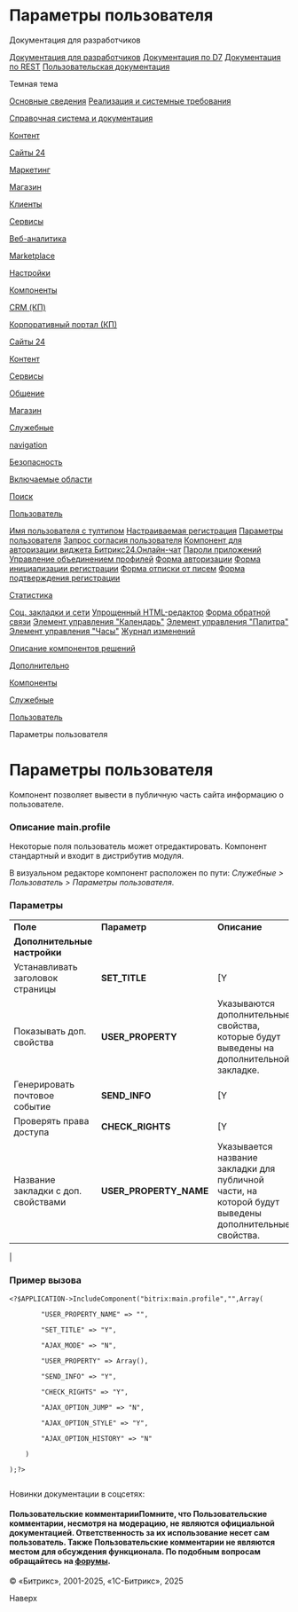 # Параметры пользователя

Документация для разработчиков

[Документация для разработчиков](https://dev.1c-bitrix.ru/api_help/)
[Документация по D7](https://dev.1c-bitrix.ru/api_d7/)
[Документация по REST](https://dev.1c-bitrix.ru/rest_help/)
[Пользовательская документация](https://dev.1c-bitrix.ru/user_help/)

Темная тема

[Основные сведения](/user_help/index.php)
[Реализация и системные требования](/user_help/reqintro.php)

[Справочная система и документация](/user_help/help/index.php)

[Контент](/user_help/content/index.php)

[Сайты 24](/user_help/sites24/index.php)

[Маркетинг](/user_help/marketing/index.php)

[Магазин](/user_help/store/index.php)

[Клиенты](/user_help/clients/index.php)

[Сервисы](/user_help/service/index.php)

[Веб-аналитика](/user_help/statistic/index.php)

[Marketplace](/user_help/marketplace/index.php)

[Настройки](/user_help/settings/index.php)

[Компоненты](/user_help/components/index.php)

[CRM (КП)](/user_help/components/crm/index.php)

[Корпоративный портал (КП)](/user_help/components/intranet/index.php)

[Сайты 24](/user_help/components/landing/index.php)

[Контент](/user_help/components/content/index.php)

[Сервисы](/user_help/components/services/index.php)

[Общение](/user_help/components/obschenie/index.php)

[Магазин](/user_help/components/magazin/index.php)

[Служебные](/user_help/components/sluzhebnie/index.php)

[navigation](/user_help/components/sluzhebnie/navigation/index.php)

[Безопасность](/user_help/components/sluzhebnie/security/index.php)

[Включаемые области](/user_help/components/sluzhebnie/included_regions/index.php)

[Поиск](/user_help/components/sluzhebnie/search/index.php)

[Пользователь](/user_help/components/sluzhebnie/user/index.php)

[Имя пользователя с тултипом](/user_help/components/sluzhebnie/user/main_user_link.php)
[Настраиваемая регистрация](/user_help/components/sluzhebnie/user/main_register.php)
[Параметры пользователя](/user_help/components/sluzhebnie/user/main_profile.php)
[Запрос согласия пользователя](/user_help/components/sluzhebnie/user/main_userconsent_request.php)
[Компонент для авторизации виджета Битрикс24.Онлайн-чат](/user_help/components/sluzhebnie/user/b24connector_openline_info.php)
[Пароли приложений](/user_help/components/sluzhebnie/user/main_app_passwords.php)
[Управление объединением профилей](/user_help/components/sluzhebnie/user/socserv_auth_split.php)
[Форма авторизации](/user_help/components/sluzhebnie/user/system_auth_form.php)
[Форма инициализации регистрации](/user_help/components/sluzhebnie/user/system_auth_initialize.php)
[Форма отписки от писем](/user_help/components/sluzhebnie/user/main_mail_unsubscribe.php)
[Форма подтверждения регистрации](/user_help/components/sluzhebnie/user/system_auth_confirmation.php)

[Статистика](/user_help/components/sluzhebnie/statistic/index.php)

[Соц. закладки и сети](/user_help/components/sluzhebnie/main_share.php)
[Упрощенный HTML-редактор](/user_help/components/sluzhebnie/fileman_light_editor.php)
[Форма обратной связи](/user_help/components/sluzhebnie/main_feedback.php)
[Элемент управления "Календарь"](/user_help/components/sluzhebnie/main_calendar.php)
[Элемент управления "Палитра"](/user_help/components/sluzhebnie/main_colorpicker.php)
[Элемент управления "Часы"](/user_help/components/sluzhebnie/main_clock.php)
[Журнал изменений](/user_help/components/sluzhebnie/event_list.php)

[Описание компонентов решений](/user_help/description_decisions/index.php)

[Дополнительно](/user_help/additional/index.php)

[Компоненты](/user_help/components/index.php)

[Служебные](/user_help/components/sluzhebnie/index.php)

[Пользователь](/user_help/components/sluzhebnie/user/index.php)

Параметры пользователя

# Параметры пользователя

Компонент позволяет вывести в публичную часть сайта информацию о пользователе.

### Описание **main.profile**

Некоторые поля пользователь может отредактировать. Компонент стандартный и входит в дистрибутив модуля.

В визуальном редакторе компонент расположен по пути: *Служебные > Пользователь > Параметры пользователя*.

### Параметры

|  |  |  |
| --- | --- | --- |
| **Поле** | **Параметр** | **Описание** |
| **Дополнительные настройки** | | |
| Устанавливать заголовок страницы | **SET\_TITLE** | [Y|N] При отмеченной опции в качестве заголовка страницы будет установлено **Профиль пользователя**. |
| Показывать доп. свойства | **USER\_PROPERTY** | Указываются дополнительные свойства, которые будут выведены на дополнительной закладке. |
| Генерировать почтовое событие | **SEND\_INFO** | [Y|N] При отмеченной опции будет вызвано имеющееся почтовое событие и отправлено письмо пользователю. |
| Проверять права доступа | **CHECK\_RIGHTS** | [Y|N] При отмеченной опции будут проверяться права на редактирование профиля. |
| Название закладки с доп. свойствами | **USER\_PROPERTY\_NAME** | Указывается название закладки для публичной части, на которой будут выведены дополнительные свойства. |
|

### Пример вызова

```
<?$APPLICATION->IncludeComponent("bitrix:main.profile","",Array(
		"USER_PROPERTY_NAME" => "",
		"SET_TITLE" => "Y", 
		"AJAX_MODE" => "N", 
		"USER_PROPERTY" => Array(), 
		"SEND_INFO" => "Y", 
		"CHECK_RIGHTS" => "Y",  
		"AJAX_OPTION_JUMP" => "N", 
		"AJAX_OPTION_STYLE" => "Y", 
		"AJAX_OPTION_HISTORY" => "N" 
	)
);?> 

```

Новинки документации в соцсетях:

#### Пользовательские комментарииПомните, что Пользовательские комментарии, несмотря на модерацию, не являются официальной документацией. Ответственность за их использование несет сам пользователь. Также Пользовательские комментарии не являются местом для обсуждения функционала. По подобным вопросам обращайтесь на [форумы](http://dev.1c-bitrix.ru/community/forums/group1/).

© «Битрикс», 2001-2025, «1С-Битрикс», 2025

Наверх